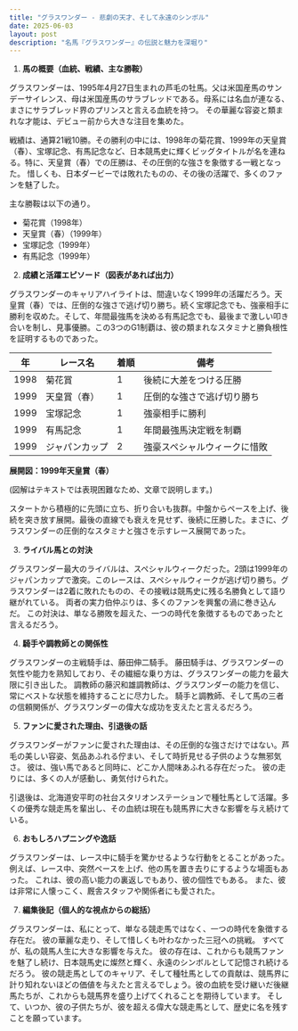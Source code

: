 ```yaml
---
title: "グラスワンダー - 悲劇の天才、そして永遠のシンボル"
date: 2025-06-03
layout: post
description: "名馬『グラスワンダー』の伝説と魅力を深堀り"
---
```


1. **馬の概要（血統、戦績、主な勝鞍）**

グラスワンダーは、1995年4月27日生まれの芦毛の牡馬。父は米国産馬のサンデーサイレンス、母は米国産馬のサラブレッドである。母系には名血が連なる、まさにサラブレッド界のプリンスと言える血統を持つ。  その華麗な容姿と類まれな才能は、デビュー前から大きな注目を集めた。

戦績は、通算21戦10勝。その勝利の中には、1998年の菊花賞、1999年の天皇賞（春）、宝塚記念、有馬記念など、日本競馬史に輝くビッグタイトルが名を連ねる。特に、天皇賞（春）での圧勝は、その圧倒的な強さを象徴する一戦となった。  惜しくも、日本ダービーでは敗れたものの、その後の活躍で、多くのファンを魅了した。

主な勝鞍は以下の通り。

* 菊花賞（1998年）
* 天皇賞（春）（1999年）
* 宝塚記念（1999年）
* 有馬記念（1999年）


2. **成績と活躍エピソード（図表があれば出力）**

グラスワンダーのキャリアハイライトは、間違いなく1999年の活躍だろう。天皇賞（春）では、圧倒的な強さで逃げ切り勝ち。続く宝塚記念でも、強豪相手に勝利を収めた。そして、年間最強馬を決める有馬記念でも、最後まで激しい叩き合いを制し、見事優勝。この3つのG1制覇は、彼の類まれなスタミナと勝負根性を証明するものであった。

| 年 | レース名        | 着順 | 備考                                   |
|---|-----------------|-----|----------------------------------------|
| 1998 | 菊花賞          | 1   | 後続に大差をつける圧勝                 |
| 1999 | 天皇賞（春）    | 1   | 圧倒的な強さで逃げ切り勝ち             |
| 1999 | 宝塚記念        | 1   | 強豪相手に勝利                        |
| 1999 | 有馬記念        | 1   | 年間最強馬決定戦を制覇                 |
| 1999 | ジャパンカップ   | 2   | 強豪スペシャルウィークに惜敗             |


**展開図：1999年天皇賞（春）**

(図解はテキストでは表現困難なため、文章で説明します。)

スタートから積極的に先頭に立ち、折り合いも抜群。中盤からペースを上げ、後続を突き放す展開。最後の直線でも衰えを見せず、後続に圧勝した。まさに、グラスワンダーの圧倒的なスタミナと強さを示すレース展開であった。


3. **ライバル馬との対決**

グラスワンダー最大のライバルは、スペシャルウィークだった。2頭は1999年のジャパンカップで激突。このレースは、スペシャルウィークが逃げ切り勝ち。グラスワンダーは2着に敗れたものの、その接戦は競馬史に残る名勝負として語り継がれている。  両者の実力伯仲ぶりは、多くのファンを興奮の渦に巻き込んだ。  この対決は、単なる勝敗を超えた、一つの時代を象徴するものであったと言えるだろう。


4. **騎手や調教師との関係性**

グラスワンダーの主戦騎手は、藤田伸二騎手。  藤田騎手は、グラスワンダーの気性や能力を熟知しており、その繊細な乗り方は、グラスワンダーの能力を最大限に引き出した。  調教師の藤沢和雄調教師は、グラスワンダーの能力を信じ、常にベストな状態を維持することに尽力した。  騎手と調教師、そして馬の三者の信頼関係が、グラスワンダーの偉大な成功を支えたと言えるだろう。


5. **ファンに愛された理由、引退後の話**

グラスワンダーがファンに愛された理由は、その圧倒的な強さだけではない。芦毛の美しい容姿、気品あふれる佇まい、そして時折見せる子供のような無邪気さ。  彼は、強い馬であると同時に、どこか人間味あふれる存在だった。  彼の走りには、多くの人が感動し、勇気付けられた。

引退後は、北海道安平町の社台スタリオンステーションで種牡馬として活躍。多くの優秀な競走馬を輩出し、その血統は現在も競馬界に大きな影響を与え続けている。


6. **おもしろハプニングや逸話**

グラスワンダーは、レース中に騎手を驚かせるような行動をとることがあった。例えば、レース中、突然ペースを上げ、他の馬を置き去りにするような場面もあった。  これは、彼の高い能力の裏返しでもあり、彼の個性でもある。  また、彼は非常に人懐っこく、厩舎スタッフや関係者にも愛された。


7. **編集後記（個人的な視点からの総括）**

グラスワンダーは、私にとって、単なる競走馬ではなく、一つの時代を象徴する存在だ。  彼の華麗な走り、そして惜しくも叶わなかった三冠への挑戦。  すべてが、私の競馬人生に大きな影響を与えた。  彼の存在は、これからも競馬ファンを魅了し続け、日本競馬史に燦然と輝く、永遠のシンボルとして記憶され続けるだろう。  彼の競走馬としてのキャリア、そして種牡馬としての貢献は、競馬界に計り知れないほどの価値を与えたと言えるでしょう。彼の血統を受け継いだ後継馬たちが、これからも競馬界を盛り上げてくれることを期待しています。  そして、いつか、彼の子供たちが、彼を超える偉大な競走馬として、歴史に名を残すことを願っています。
